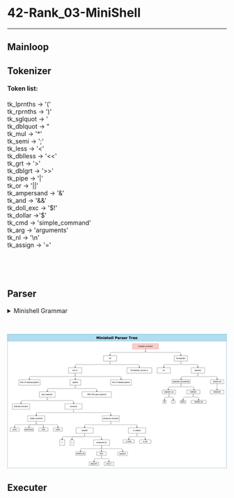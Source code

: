# 42-Rank_03-MiniShell
---
## Mainloop
## Tokenizer
#### Token list:

tk_lprnths &rarr; '('  <br>
tk_rprnths &rarr; ')' <br>
tk_sglquot &rarr; ' <br>
tk_dblquot &rarr; " <br>
tk_mul &rarr; '*' <br>
tk_semi &rarr; ';' <br>
tk_less &rarr; '<' <br>
tk_dblless &rarr; '<<' <br>
tk_grt &rarr; '>' <br>
tk_dblgrt &rarr; '>>' <br>
tk_pipe &rarr; '|' <br>
tk_or &rarr; '||' <br>
tk_ampersand &rarr; '&' <br>
tk_and &rarr; '&&' <br>
tk_doll_exc &rarr; '\$\!' <br>
tk_dollar &rarr;'$' <br>
tk_cmd &rarr; 'simple_command' <br>
tk_arg &rarr; 'arguments' <br>
tk_nl &rarr; '\n' <br>
tk_assign &rarr; '='  <br>

<p>&nbsp;</p>
<p>&nbsp;</p>

## Parser
<details>

<summary> Minishell Grammar </summary>
<h3>MiniShell Grammar </h3>

|**Syntax**  | **Expansion** |
| :--------------- | :--------------------------- |
**complete_command**| &rarr; list separator<br> &ensp; &#124; list <br> &ensp; ;
**list** | &rarr; list separator_op and_or <br> &ensp; &#124; and_or <br> &ensp;;
**and_or** | &rarr; and_or AND_IF linebreak pipeline <br> &ensp; &#124; and_or OR_IF linebreak pipeline <br> &ensp; &#124; pipeline <br> &ensp; ;
**pipeline** |  &rarr; pipesequence <br> &ensp; &#124; Bang pipe_sequence <br> &ensp; ;
**pipesquence** |  &rarr; command <br> &ensp; &#124; pipe_sequence linebreak command <br> &ensp; ;
**command** | &rarr; simple_command <br> &ensp; &#124; compound_command redirect_list;
**compound_command** | &rarr; brace_group <br> &ensp; &#124; subshell <br> &ensp; ;
**subsehell** | &rarr; '(' compound_list ')' <br> &ensp; ;
**simple_command** | &rarr; command_name io_redirect <br> &ensp; &#124; ASSIGNMENT command_name io_redirect <br> &ensp;;
**io_redirect** | &rarr; IO_NUMBER io_file <br> &ensp; ;
**io_file** | &rarr; GREATAND filename <br> &ensp; &#124; DGREAT filename <br> &ensp; &#124; LESSGREAT filename <br> &ensp; &#124; LESSAND filename <br> &ensp; ;
**filename** | &rarr; WORD <br> &ensp; ;
**io_here** | &rarr; DLESS here_end <br> &ensp; &#124; DELESS here_end <br> &ensp; ;
**here_end** | &rarr; WORD <br> &ensp; ;
**separator_op** | &rarr; '&' <br> &ensp; &#124; ';' <br> &ensp; ;
**linebreak** | &rarr; '\n' <br> &ensp; ;
**Bang** | &rarr; ';' <br> &ensp; ;
**command_name** | &rarr; WORD <br> &ensp; ;

</details>

<p>&nbsp;</p>

![PARSER GRAPH](parsertree.png)


## Executer
